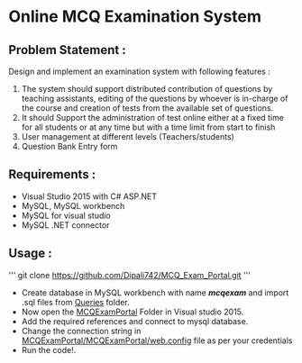 # Online MCQ Examination System
## Problem Statement :
Design and implement an examination system with following features :
1. The system should support distributed contribution of questions by teaching assistants, editing of the
questions by whoever is in-charge of the course and creation of tests from the available set
of questions.
2. It should Support the administration of test online either at a fixed time for all students or at any
time but with a time limit from start to finish 
3. User management at different levels (Teachers/students)
4. Question Bank Entry form

## Requirements :
- Visual Studio 2015 with C# ASP.NET 
- MySQL, MySQL workbench
- MySQL for visual studio
- MySQL .NET connector

## Usage :
''' git clone https://github.com/Dipali742/MCQ_Exam_Portal.git '''
- Create database in MySQL workbench with name **_mcqexam_** 
  and import .sql files from [Queries](https://github.com/Dipali742/MCQ_Exam_Portal/tree/main/Queries) folder.
- Now open the [MCQExamPortal](https://github.com/Dipali742/MCQ_Exam_Portal/tree/main/MCQExamPortal) Folder in Visual studio 2015.
- Add the required references and connect to mysql database.
- Change the connection string in [MCQExamPortal/MCQExamPortal/web.config](https://github.com/Dipali742/MCQ_Exam_Portal/blob/main/MCQExamPortal/MCQExamPortal/Web.config) file as per your credentials
- Run the code!.
